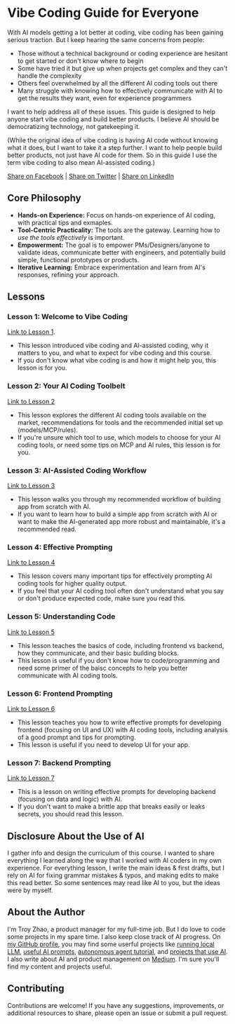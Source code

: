 # Vibe Coding Guide for Everyone

With AI models getting a lot better at coding, vibe coding has been gaining serious traction. But I keep hearing the same concerns from people:

- Those without a technical background or coding experience are hesitant to get started or don't know where to begin
- Some have tried it but give up when projects get complex and they can't handle the complexity
- Others feel overwhelmed by all the different AI coding tools out there
- Many struggle with knowing how to effectively communicate with AI to get the results they want, even for experience programmers

I want to help address all of these issues. This guide is designed to help anyone start vibe coding and build better products. I believe AI should be democratizing technology, not gatekeeping it.

(While the original idea of vibe coding is having AI code without knowing what it does, but I want to take it a step further. I want to help people build better products, not just have AI code for them. So in this guide I use the term vibe coding to also mean AI-assisted coding.)

[Share on Facebook](https://www.facebook.com/sharer/sharer.php?u=https%3A//github.com/Troyanovsky/vibe-coding-guide) | [Share on Twitter](https://twitter.com/intent/tweet?text=https%3A//github.com/Troyanovsky/vibe-coding-guide) | [Share on LinkedIn](https://www.linkedin.com/shareArticle?mini=true&url=https%3A//www.facebook.com/sharer/sharer.php?u=https%253A//github.com/Troyanovsky/vibe-coding-guide)


## Core Philosophy

*   **Hands-on Experience:** Focus on hands-on experience of AI coding, with practical tips and exmaples.
*   **Tool-Centric Practicality:** The tools are the gateway. Learning how to *use the tools effectively* is important.
*   **Empowerment:** The goal is to empower PMs/Designers/anyone to validate ideas, communicate better with engineers, and potentially build simple, functional prototypes or products.
*   **Iterative Learning:** Embrace experimentation and learn from AI's responses, refining your approach.

## Lessons

### Lesson 1: Welcome to Vibe Coding
[Link to Lesson 1](en/Lesson_1_Intro.md).

- This lesson introduced vibe coding and AI-assisted coding, why it matters to you, and what to expect for vibe coding and this course.
- If you don't know what vibe coding is and how it might help you, this lesson is for you.

### Lesson 2: Your AI Coding Toolbelt
[Link to Lesson 2](en/Lesson_2_Tools.md)

- This lesson explores the different AI coding tools available on the market, recommendations for tools and the recommended initial set up (models/MCP/rules).
- If you're unsure which tool to use, which models to choose for your AI coding tools, or need some tips on MCP and AI rules, this lesson is for you.

### Lesson 3: AI-Assisted Coding Workflow
[Link to Lesson 3](en/Lesson_3_Workflow.md)

- This lesson walks you through my recommended workflow of building app from scratch with AI.
- If you want to learn how to build a simple app from scratch with AI or want to make the AI-generated app more robust and maintainable, it's a recommended read.

### Lesson 4: Effective Prompting
[Link to Lesson 4](en/Lesson_4_Prompt.md)

- This lesson covers many important tips for effectively prompting AI coding tools for higher quality output.
- If you feel that your AI coding tool often don't understand what you say or don't produce expected code, make sure you read this.

### Lesson 5: Understanding Code
[Link to Lesson 5](en/Lesson_5_Code_Basics.md)

- This lesson teaches the basics of code, including frontend vs backend, how they communicate, and their basic building blocks.
- This lesson is useful if you don't know how to code/programming and need some primer of the baisc concepts to help you better communicate with AI coding tools.

### Lesson 6: Frontend Prompting
[Link to Lesson 6](en/Lesson_6_Frontend_Prompt.md)

- This lesson teaches you how to write effective prompts for developing frontend (focusing on UI and UX) with AI coding tools, including analysis of a good prompt and tips for prompting.
- This lesson is useful if you need to develop UI for your app.

### Lesson 7: Backend Prompting
[Link to Lesson 7](en/Lesson_7_Backend_Prompt.md)

- This is a lesson on writing effective prompts for developing backend (focusing on data and logic) with AI.
- If you don't want to make a brittle app that breaks easily or leaks secrets, you should read this lesson.

## Disclosure About the Use of AI
I gather info and design the curriculum of this course. I wanted to share everything I learned along the way that I worked with AI coders in my own experience. For everything lesson, I write the main ideas & first drafts, but I rely on AI for fixing grammar mistakes & typos, and making edits to make this read better. So some sentences may read like AI to you, but the ideas were by myself.

## About the Author
I'm Troy Zhao, a product manager for my full-time job. But I do love to code some projects in my spare time. I also keep close track of AI progress. On [my GitHub profile](https://github.com/Troyanovsky), you may find some userful projects like [running local LLM](https://github.com/Troyanovsky/Local-LLM-Comparison-Colab-UI), [useful AI prompts](https://github.com/Troyanovsky/AI-Professional-Prompts), [autonomous agent tutorial](https://github.com/Troyanovsky/autonomous_agent_tutorial), and [projects that use AI](https://github.com/Troyanovsky/Building-with-GenAI). I also write about AI and product management on [Medium](https://medium.com/@guodong_zhao). I'm sure you'll find my content and projects useful.

## Contributing

Contributions are welcome! If you have any suggestions, improvements, or additional resources to share, please open an issue or submit a pull request.

